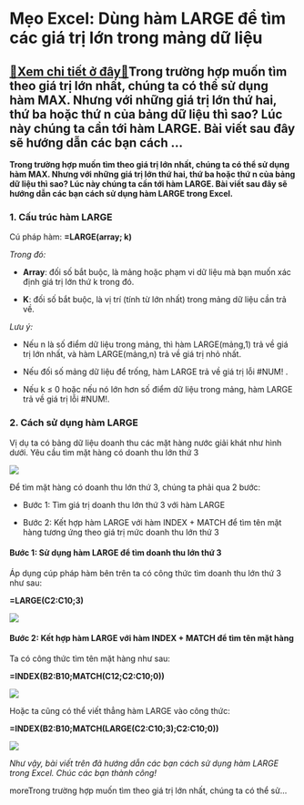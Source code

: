 Mẹo Excel: Dùng hàm LARGE để tìm các giá trị lớn trong mảng dữ liệu
===================================================================

[:gift:Xem chi tiết ở đây:gift:](https://hddtvn.com/meo-excel-dung-ham-large-de-tim-cac-gia-tri-lon-trong-mang-du-lieu/)Trong trường hợp muốn tìm theo giá trị lớn nhất, chúng ta có thể sử dụng hàm MAX. Nhưng với những giá trị lớn thứ hai, thứ ba hoặc thứ n của bảng dữ liệu thì sao? Lúc này chúng ta cần tới hàm LARGE. Bài viết sau đây sẽ hướng dẫn các bạn cách …
---------------------------------------------------------------------------------------------------------------------------------------------------------------------------------------------------------------------------------------------------

**Trong trường hợp muốn tìm theo giá trị lớn nhất, chúng ta có thể sử dụng hàm MAX. Nhưng với những giá trị lớn thứ hai, thứ ba hoặc thứ n của bảng dữ liệu thì sao? Lúc này chúng ta cần tới hàm LARGE. Bài viết sau đây sẽ hướng dẫn các bạn cách sử dụng hàm LARGE trong Excel.**


### 1. Cấu trúc hàm LARGE


Cú pháp hàm: **=LARGE(array; k)**


*Trong đó:*




* **Array**: đối số bắt buộc, là mảng hoặc phạm vi dữ liệu mà bạn muốn xác định giá trị lớn thứ k trong đó.

* **K**: đối số bắt buộc, là vị trí (tính từ lớn nhất) trong mảng dữ liệu cần trả về.



*Lưu ý:*




* Nếu n là số điểm dữ liệu trong mảng, thì hàm LARGE(mảng,1) trả về giá trị lớn nhất, và hàm LARGE(mảng,n) trả về giá trị nhỏ nhất.

* Nếu đối số mảng dữ liệu để trống, hàm LARGE trả về giá trị lỗi #NUM! .

* Nếu k ≤ 0 hoặc nếu nó lớn hơn số điểm dữ liệu trong mảng, hàm LARGE trả về giá trị lỗi #NUM!.



### 2. Cách sử dụng hàm LARGE


Vị dụ ta có bảng dữ liệu doanh thu các mặt hàng nước giải khát như hình dưới. Yêu cầu tìm mặt hàng có doanh thu lớn thứ 3


![](https://hddtvn.com/wp-content/uploads/2021/01/5stx9c5.png)


Để tìm mặt hàng có doanh thu lớn thứ 3, chúng ta phải qua 2 bước:




* Bước 1: Tìm giá trị doanh thu lớn thứ 3 với hàm LARGE

* Bước 2: Kết hợp hàm LARGE với hàm INDEX + MATCH để tìm tên mặt hàng tương ứng theo giá trị mức doanh thu lớn thứ 3



#### Bước 1: Sử dụng hàm LARGE để tìm doanh thu lớn thứ 3


Áp dụng cúp pháp hàm bên trên ta có công thức tìm doanh thu lớn thứ 3 như sau:


**=LARGE(C2:C10;3)**


![](https://hddtvn.com/wp-content/uploads/2021/01/HhkP7cL.png)


#### Bước 2: Kết hợp hàm LARGE với hàm INDEX + MATCH để tìm tên mặt hàng


Ta có công thức tìm tên mặt hàng như sau:


**=INDEX(B2:B10;MATCH(C12;C2:C10;0))**


![](https://hddtvn.com/wp-content/uploads/2021/01/qxOMKJf.png)


Hoặc ta cũng có thể viết thẳng hàm LARGE vào công thức:


**=INDEX(B2:B10;MATCH(LARGE(C2:C10;3);C2:C10;0))**


![](https://hddtvn.com/wp-content/uploads/2021/01/dgvMVMf.png)


*Như vậy, bài viết trên đã hướng dẫn các bạn cách sử dụng hàm LARGE trong Excel. Chúc các bạn thành công!*


moreTrong trường hợp muốn tìm theo giá trị lớn nhất, chúng ta có thể sử…

